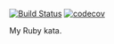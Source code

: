[![Build Status](https://travis-ci.org/MauroQuaglia/kata.svg?branch=master)](https://travis-ci.org/MauroQuaglia/kata)
[![codecov](https://codecov.io/gh/MauroQuaglia/kata/branch/master/graph/badge.svg)](https://codecov.io/gh/MauroQuaglia/kata)

My Ruby kata.